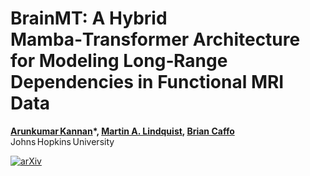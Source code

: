 # BrainMT: A Hybrid Mamba‑Transformer Architecture for Modeling Long‑Range Dependencies in Functional MRI Data

**[Arunkumar Kannan](https://arunkumar-kannan.github.io/)*, [Martin A. Lindquist](https://sites.google.com/view/martinlindquist/home), [Brian Caffo](https://sites.google.com/view/bcaffo/home)**  
Johns Hopkins University

[![arXiv](https://img.shields.io/badge/arXiv-XXXX.XXXXX-b31b1b.svg?logo=arXiv)](https://arxiv.org/abs/2506.22591)


